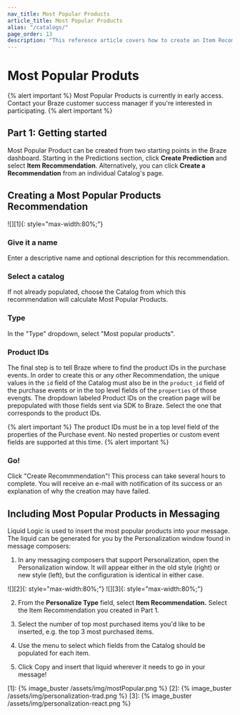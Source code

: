 ```yaml
---
nav_title: Most Popular Products
article_title: Most Popular Products
alias: "/catalogs/"
page_order: 13
description: "This reference article covers how to create an Item Recommendation for Most Popular Products."
---
```


# Most Popular Produts

{% alert important %} 
Most Popular Products is currently in early access. Contact your Braze customer success manager if you're interested in participating. 
{% alert important %} 


## Part 1: Getting started

Most Popular Product can be created from two starting points in the Braze dashboard. Starting in the Predictions section, click __Create Prediction__ and select __Item Recommendation__. Alternatively, you can click __Create a Recommendation__ from an individual Catalog's page.

## Creating a Most Popular Products Recommendation

![][1]{: style="max-width:80%;"} 

### Give it a name

Enter a descriptive name and optional description for this recommendation.

### Select a catalog

If not already populated, choose the Catalog from which this recommendation will calculate Most Popular Products.

### Type

In the "Type" dropdown, select "Most popular products".

### Product IDs

The final step is to tell Braze where to find the product IDs in the purchase events. In order to create this or any other Recommendation, the unique values in the `id` field of the Catalog must also be in the `product_id`  field of the purchase events or in the top level fields of the `properties` of those evengts.  The dropdown labeled Product IDs on the creation page will be prepopulated with those fields sent via SDK to Braze. Select the one that corresponds to the product IDs.

{% alert important %} 
The product IDs must be in a top level field of the properties of the Purchase event. No nested properties or custom event fields are supported at this time.
{% alert important %} 

### Go!

Click "Create Recommmendation"! This process can take several hours to complete. You will receive an e-mail with notification of its success or an explanation of why the creation may have failed.


## Including Most Popular Products in Messaging

Liquid Logic is used to insert the most popular products into your message. The liquid can be generated for you by the Personalization window found in message composers:

1) In any messaging composers that support Personalization, open the Personalization window. It will appear either in the old style (right) or new style (left), but the configuration is identical in either case.

![][2]{: style="max-width:80%;"} 
![][3]{: style="max-width:80%;"} 

2) From the __Personalize Type__ field, select __Item Recommendation.__ Select the Item Recommendation you created in Part 1.

3) Select the number of top most purchased items you'd like to be inserted, e.g. the top 3 most purchased items.

4) Use the menu to select which fields from the Catalog should be populated for each item. 

5) Click Copy and insert that liquid wherever it needs to go in your message!

[1]: {% image_buster /assets/img/mostPopular.png %}
[2]: {% image_buster /assets/img/personalization-trad.png %}
[3]: {% image_buster /assets/img/personalization-react.png %}

 